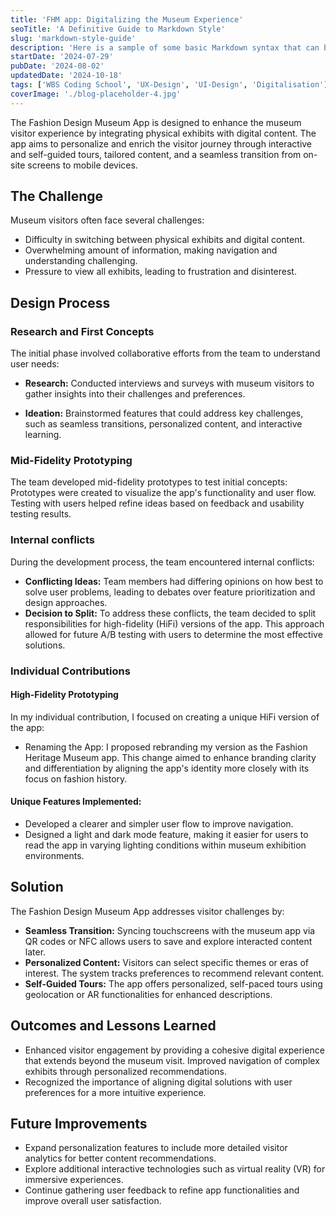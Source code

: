 ```yaml
---
title: 'FHM app: Digitalizing the Museum Experience'
seoTitle: 'A Definitive Guide to Markdown Style'
slug: 'markdown-style-guide'
description: 'Here is a sample of some basic Markdown syntax that can be used when writing Markdown content in Astro.'
startDate: '2024-07-29'
pubDate: '2024-08-02'
updatedDate: '2024-10-18'
tags: ['WBS Coding School', 'UX-Design', 'UI-Design', 'Digitalisation']
coverImage: './blog-placeholder-4.jpg'
---
```


The Fashion Design Museum App is designed to enhance the museum visitor experience by integrating physical exhibits with digital content. The app aims to personalize and enrich the visitor journey through interactive and self-guided tours, tailored content, and a seamless transition from on-site screens to mobile devices.

## The Challenge

Museum visitors often face several challenges:

- Difficulty in switching between physical exhibits and digital content.
- Overwhelming amount of information, making navigation and understanding challenging.
- Pressure to view all exhibits, leading to frustration and disinterest.

## Design Process

### Research and First Concepts

The initial phase involved collaborative efforts from the team to understand user needs:

- **Research:** Conducted interviews and surveys with museum visitors to gather insights into their challenges and preferences.

- **Ideation:** Brainstormed features that could address key challenges, such as seamless transitions, personalized content, and interactive learning.

### Mid-Fidelity Prototyping

The team developed mid-fidelity prototypes to test initial concepts:
Prototypes were created to visualize the app's functionality and user flow.
Testing with users helped refine ideas based on feedback and usability testing results.

### Internal conflicts

During the development process, the team encountered internal conflicts:

- **Conflicting Ideas:** Team members had differing opinions on how best to solve user problems, leading to debates over feature prioritization and design approaches.
- **Decision to Split:** To address these conflicts, the team decided to split responsibilities for high-fidelity (HiFi) versions of the app. This approach allowed for future A/B testing with users to determine the most effective solutions.

### Individual Contributions

#### High-Fidelity Prototyping

In my individual contribution, I focused on creating a unique HiFi version of the app:

- Renaming the App: I proposed rebranding my version as the Fashion Heritage Museum app. This change aimed to enhance branding clarity and differentiation by aligning the app's identity more closely with its focus on fashion history.

#### Unique Features Implemented:

- Developed a clearer and simpler user flow to improve navigation.
- Designed a light and dark mode feature, making it easier for users to read the app in varying lighting conditions within museum exhibition environments.

## Solution

The Fashion Design Museum App addresses visitor challenges by:

- **Seamless Transition:** Syncing touchscreens with the museum app via QR codes or NFC allows users to save and explore interacted content later.
- **Personalized Content:** Visitors can select specific themes or eras of interest. The system tracks preferences to recommend relevant content.
- **Self-Guided Tours:** The app offers personalized, self-paced tours using geolocation or AR functionalities for enhanced descriptions.

## Outcomes and Lessons Learned

- Enhanced visitor engagement by providing a cohesive digital experience that extends beyond the museum visit.
  Improved navigation of complex exhibits through personalized recommendations.
- Recognized the importance of aligning digital solutions with user preferences for a more intuitive experience.

## Future Improvements

- Expand personalization features to include more detailed visitor analytics for better content recommendations.
- Explore additional interactive technologies such as virtual reality (VR) for immersive experiences.
- Continue gathering user feedback to refine app functionalities and improve overall user satisfaction.
